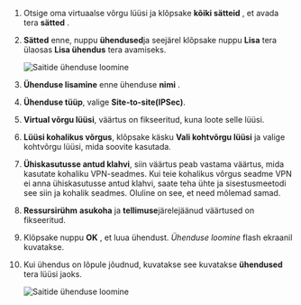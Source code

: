 1. Otsige oma virtuaalse võrgu lüüsi ja klõpsake **kõiki sätteid** , et avada tera **sätted** .

2. **Sätted** enne, nuppu **ühendused**ja seejärel klõpsake nuppu **Lisa** tera ülaosas **Lisa ühendus** tera avamiseks.

    ![Saitide ühenduse loomine](./media/vpn-gateway-add-site-to-site-connection-rm-portal-include/addconnection250.png)

3. **Ühenduse lisamine** enne ühenduse **nimi** . 

4. **Ühenduse tüüp**, valige **Site-to-site(IPSec)**.

5. **Virtual võrgu lüüsi**, väärtus on fikseeritud, kuna loote selle lüüsi.

6. **Lüüsi kohalikus võrgus**, klõpsake käsku **Vali kohtvõrgu lüüsi** ja valige kohtvõrgu lüüsi, mida soovite kasutada. 

7. **Ühiskasutusse antud klahvi**, siin väärtus peab vastama väärtus, mida kasutate kohaliku VPN-seadmes. Kui teie kohalikus võrgus seadme VPN ei anna ühiskasutusse antud klahvi, saate teha ühte ja sisestusmeetodi see siin ja kohalik seadmes. Oluline on see, et need mõlemad samad.

8. **Ressursirühm** **asukoha** ja **tellimuse**järelejäänud väärtused on fikseeritud.

9. Klõpsake nuppu **OK** , et luua ühendust. *Ühenduse loomine* flash ekraanil kuvatakse.

10. Kui ühendus on lõpule jõudnud, kuvatakse see kuvatakse **ühendused** tera lüüsi jaoks.

    ![Saitide ühenduse loomine](./media/vpn-gateway-add-site-to-site-connection-rm-portal-include/connectionstatus450.png)

